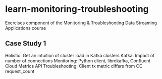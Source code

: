 # learn-monitoring-troubleshooting
Exercises component of the Monitoring &amp; Troubleshooting Data Streaming Applications course

## Case Study 1
Holistic: Get an intuition of cluster load in Kafka clusters
Kafka: Impact of number of connections
Monitoring: Python client, librdkafka, Confluent Cloud Metrics API
Troubleshooting: Client tx metric differs from CC request_count
